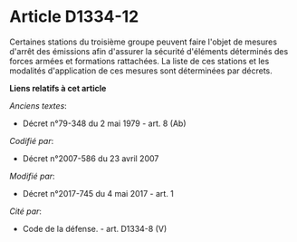# Article D1334-12

Certaines stations du troisième groupe peuvent faire l'objet de mesures d'arrêt des émissions afin d'assurer la sécurité
d'éléments déterminés des forces armées et formations rattachées. La liste de ces stations et les modalités d'application de
ces mesures sont déterminées par décrets.

**Liens relatifs à cet article**

_Anciens textes_:

  - Décret n°79-348 du 2 mai 1979 - art. 8 (Ab)

_Codifié par_:

  - Décret n°2007-586 du 23 avril 2007

_Modifié par_:

  - Décret n°2017-745 du 4 mai 2017 - art. 1

_Cité par_:

  - Code de la défense. - art. D1334-8 (V)

